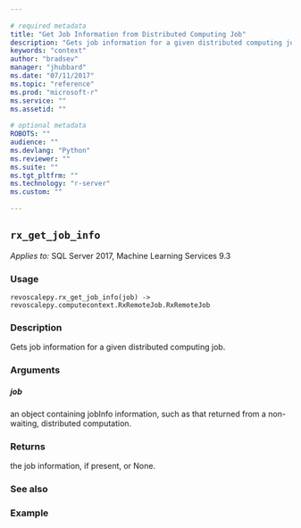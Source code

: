 ```yaml
--- 
 
# required metadata 
title: "Get Job Information from Distributed Computing Job" 
description: "Gets job information for a given distributed computing job." 
keywords: "context" 
author: "bradsev" 
manager: "jhubbard" 
ms.date: "07/11/2017" 
ms.topic: "reference" 
ms.prod: "microsoft-r" 
ms.service: "" 
ms.assetid: "" 
 
# optional metadata 
ROBOTS: "" 
audience: "" 
ms.devlang: "Python" 
ms.reviewer: "" 
ms.suite: "" 
ms.tgt_pltfrm: "" 
ms.technology: "r-server" 
ms.custom: "" 
 
---
```


## `rx_get_job_info`


*Applies to:* SQL Server 2017, Machine Learning Services 9.3


### Usage



```
revoscalepy.rx_get_job_info(job) -> revoscalepy.computecontext.RxRemoteJob.RxRemoteJob
```




### Description

Gets job information for a given distributed computing job.


### Arguments


##### job

an object containing jobInfo information, such as that returned from a non-waiting, distributed computation.


### Returns

the job information, if present, or None.


### See also


### Example
